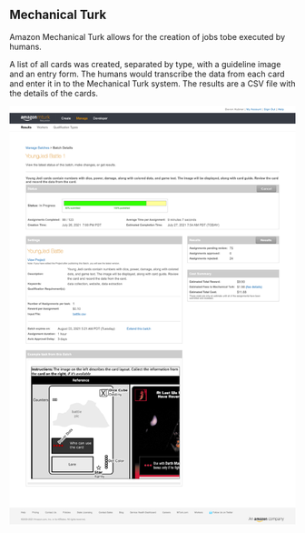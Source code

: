 

## Mechanical Turk

Amazon Mechanical Turk allows for the creation of jobs tobe executed by humans.

A list of all cards was created, separated by type, with a guideline image and an entry form. The humans would transcribe the data from each card and enter it in to the Mechanical Turk system. The results are a CSV file with the details of the cards.

![](screencapture-requester-mturk-batches-4513756-2021-07-27-08_24_09.png)



